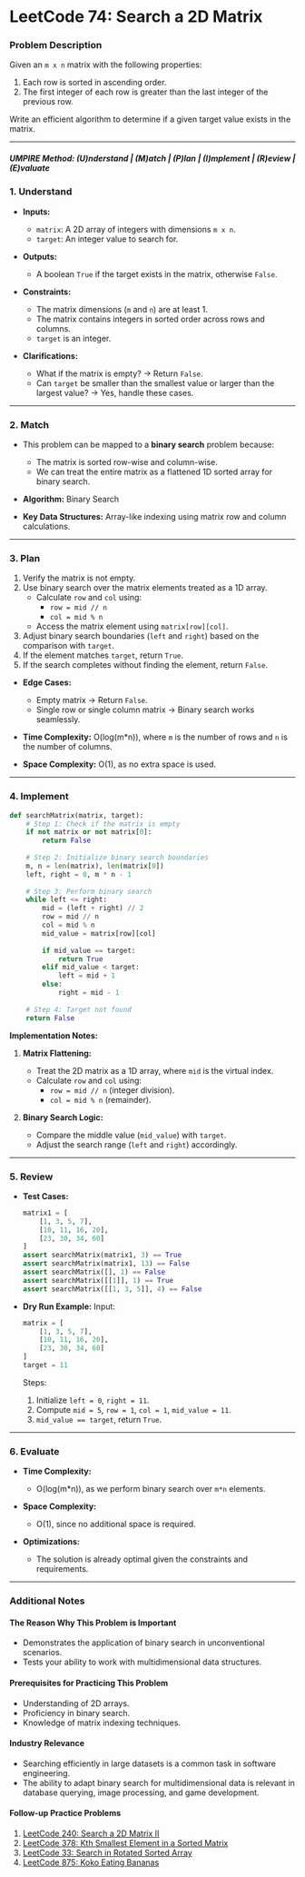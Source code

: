 
# LeetCode 74: Search a 2D Matrix

### Problem Description
Given an `m x n` matrix with the following properties:
1. Each row is sorted in ascending order.
2. The first integer of each row is greater than the last integer of the previous row.

Write an efficient algorithm to determine if a given target value exists in the matrix.

---

##### UMPIRE Method: (U)nderstand | (M)atch | (P)lan | (I)mplement | (R)eview | (E)valuate

### 1. Understand
- **Inputs:**
  - `matrix`: A 2D array of integers with dimensions `m x n`.
  - `target`: An integer value to search for.

- **Outputs:**
  - A boolean `True` if the target exists in the matrix, otherwise `False`.

- **Constraints:**
  - The matrix dimensions (`m` and `n`) are at least 1.
  - The matrix contains integers in sorted order across rows and columns.
  - `target` is an integer.

- **Clarifications:**
  - What if the matrix is empty? → Return `False`.
  - Can `target` be smaller than the smallest value or larger than the largest value? → Yes, handle these cases.

---

### 2. Match
- This problem can be mapped to a **binary search** problem because:
  - The matrix is sorted row-wise and column-wise.
  - We can treat the entire matrix as a flattened 1D sorted array for binary search.

- **Algorithm:** Binary Search
- **Key Data Structures:** Array-like indexing using matrix row and column calculations.

---

### 3. Plan
1. Verify the matrix is not empty.
2. Use binary search over the matrix elements treated as a 1D array.
   - Calculate `row` and `col` using:
     - `row = mid // n`
     - `col = mid % n`
   - Access the matrix element using `matrix[row][col]`.
3. Adjust binary search boundaries (`left` and `right`) based on the comparison with `target`.
4. If the element matches `target`, return `True`.
5. If the search completes without finding the element, return `False`.

- **Edge Cases:**
  - Empty matrix → Return `False`.
  - Single row or single column matrix → Binary search works seamlessly.

- **Time Complexity:** O(log(m*n)), where `m` is the number of rows and `n` is the number of columns.
- **Space Complexity:** O(1), as no extra space is used.

---

### 4. Implement
```python
def searchMatrix(matrix, target):
    # Step 1: Check if the matrix is empty
    if not matrix or not matrix[0]:
        return False
    
    # Step 2: Initialize binary search boundaries
    m, n = len(matrix), len(matrix[0])
    left, right = 0, m * n - 1
    
    # Step 3: Perform binary search
    while left <= right:
        mid = (left + right) // 2
        row = mid // n
        col = mid % n
        mid_value = matrix[row][col]
        
        if mid_value == target:
            return True
        elif mid_value < target:
            left = mid + 1
        else:
            right = mid - 1
    
    # Step 4: Target not found
    return False
```

**Implementation Notes:**
1. **Matrix Flattening:**
   - Treat the 2D matrix as a 1D array, where `mid` is the virtual index.
   - Calculate `row` and `col` using:
     - `row = mid // n` (integer division).
     - `col = mid % n` (remainder).

2. **Binary Search Logic:**
   - Compare the middle value (`mid_value`) with `target`.
   - Adjust the search range (`left` and `right`) accordingly.

---

### 5. Review
- **Test Cases:**
  ```python
  matrix1 = [
      [1, 3, 5, 7],
      [10, 11, 16, 20],
      [23, 30, 34, 60]
  ]
  assert searchMatrix(matrix1, 3) == True
  assert searchMatrix(matrix1, 13) == False
  assert searchMatrix([], 1) == False
  assert searchMatrix([[1]], 1) == True
  assert searchMatrix([[1, 3, 5]], 4) == False
  ```

- **Dry Run Example:**
  Input:
  ```python
  matrix = [
      [1, 3, 5, 7],
      [10, 11, 16, 20],
      [23, 30, 34, 60]
  ]
  target = 11
  ```
  Steps:
  1. Initialize `left = 0`, `right = 11`.
  2. Compute `mid = 5`, `row = 1`, `col = 1`, `mid_value = 11`.
  3. `mid_value == target`, return `True`.

---

### 6. Evaluate
- **Time Complexity:**
  - O(log(m*n)), as we perform binary search over `m*n` elements.

- **Space Complexity:**
  - O(1), since no additional space is required.

- **Optimizations:**
  - The solution is already optimal given the constraints and requirements.

---

### Additional Notes

#### The Reason Why This Problem is Important
- Demonstrates the application of binary search in unconventional scenarios.
- Tests your ability to work with multidimensional data structures.

#### Prerequisites for Practicing This Problem
- Understanding of 2D arrays.
- Proficiency in binary search.
- Knowledge of matrix indexing techniques.

#### Industry Relevance
- Searching efficiently in large datasets is a common task in software engineering.
- The ability to adapt binary search for multidimensional data is relevant in database querying, image processing, and game development.

#### Follow-up Practice Problems
1. [LeetCode 240: Search a 2D Matrix II](https://leetcode.com/problems/search-a-2d-matrix-ii/)
2. [LeetCode 378: Kth Smallest Element in a Sorted Matrix](https://leetcode.com/problems/kth-smallest-element-in-a-sorted-matrix/)
3. [LeetCode 33: Search in Rotated Sorted Array](https://leetcode.com/problems/search-in-rotated-sorted-array/)
4. [LeetCode 875: Koko Eating Bananas](https://leetcode.com/problems/koko-eating-bananas/)
